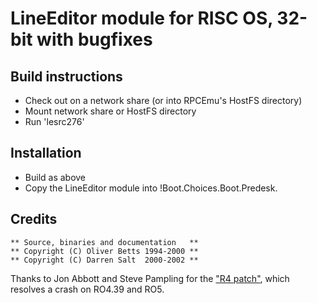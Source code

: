 # LineEditor module for RISC OS, 32-bit with bugfixes

## Build instructions

  * Check out on a network share (or into RPCEmu's HostFS directory)
  * Mount network share or HostFS directory
  * Run 'lesrc276'
  
## Installation

  * Build as above
  * Copy the LineEditor module into !Boot.Choices.Boot.Predesk.

## Credits

```
** Source, binaries and documentation   **
** Copyright (C) Oliver Betts 1994-2000 **
** Copyright (C) Darren Salt  2000-2002 **
```

Thanks to Jon Abbott and Steve Pampling for the ["R4 patch"](https://www.riscosopen.org/forum/forums/11/topics/3454), which resolves a crash on RO4.39 and RO5.
